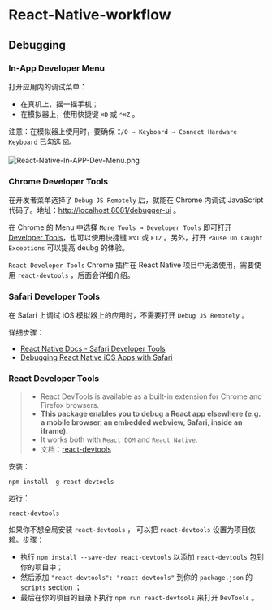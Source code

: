 # React-Native-workflow

## Debugging

### In-App Developer Menu

打开应用内的调试菜单：

- 在真机上，摇一摇手机；
- 在模拟器上，使用快捷键 `⌘D` 或 `⌃⌘Z` 。

注意：在模拟器上使用时，要确保 `I/O → Keyboard → Connect Hardware Keyboard` 已勾选 ☑️。

![React-Native-In-APP-Dev-Menu.png](media/React-Native-Docs-Image/React-Native-In-APP-Dev-Menu.png)

### Chrome Developer Tools

在开发者菜单选择了 `Debug JS Remotely` 后，就能在 Chrome 内调试 JavaScript 代码了。地址：<http://localhost:8081/debugger-ui> 。

在 Chrome 的 Menu 中选择 `More Tools → Developer Tools` 即可打开 [Developer Tools](https://developer.chrome.com/devtools)，也可以使用快捷键 `⌘⌥I` 或 `F12` 。另外，打开 `Pause On Caught Exceptions` 可以提高 deubg 的体验。

`React Developer Tools` Chrome 插件在 React Native 项目中无法使用，需要使用 `react-devtools` ，后面会详细介绍。

### Safari Developer Tools

在 Safari 上调试 iOS 模拟器上的应用时，不需要打开 `Debug JS Remotely` 。

详细步骤：

- [React Native Docs - Safari Developer Tools](https://reactnative.dev/docs/debugging#safari-developer-tools)
- [Debugging React Native iOS Apps with Safari](http://blog.nparashuram.com/2019/10/debugging-react-native-ios-apps-with.html)

### React Developer Tools

> - React DevTools is available as a built-in extension for Chrome and Firefox browsers.
> - **This package enables you to debug a React app elsewhere (e.g. a mobile browser, an embedded webview, Safari, inside an iframe).**
> - It works both with `React DOM` and `React Native`.
> - 文档：[react-devtools](https://github.com/facebook/react/tree/main/packages/react-devtools)

安装：

```console
npm install -g react-devtools
```

运行：

```console
react-devtools
```

如果你不想全局安装 `react-devtools` ， 可以把 `react-devtools` 设置为项目依赖。步骤：

- 执行 `npm install --save-dev react-devtools` 以添加 `react-devtools` 包到你的项目中；
- 然后添加 `"react-devtools": "react-devtools"` 到你的 `package.json` 的 `scripts` section ；
- 最后在你的项目的目录下执行 `npm run react-devtools` 来打开 `DevTools` 。
